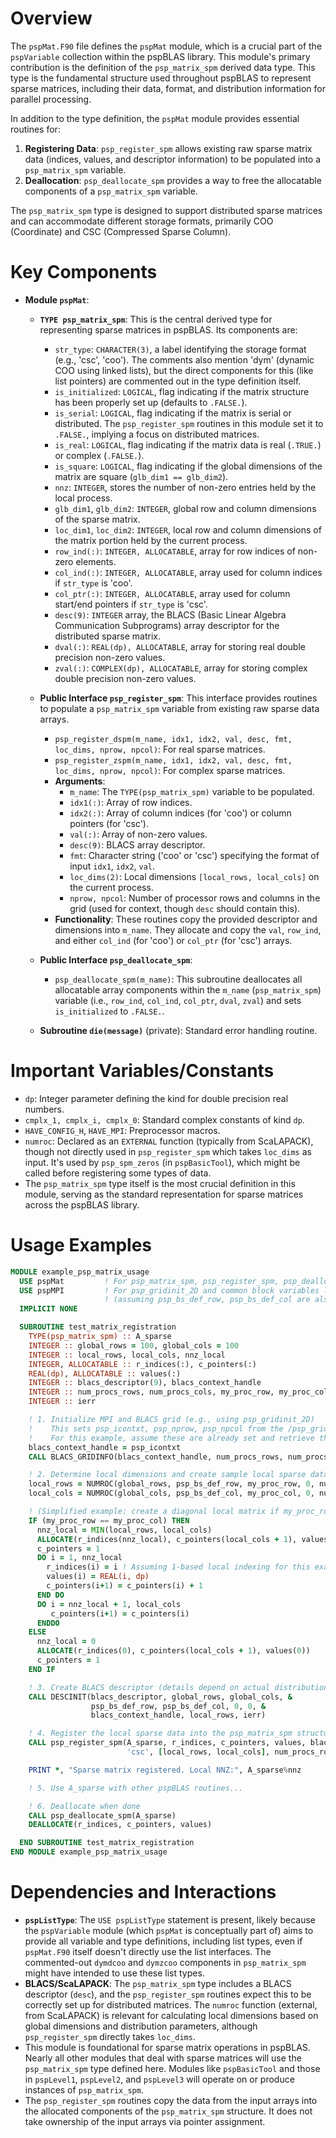 # Overview

The `pspMat.F90` file defines the `pspMat` module, which is a crucial part of the `pspVariable` collection within the pspBLAS library. This module's primary contribution is the definition of the `psp_matrix_spm` derived data type. This type is the fundamental structure used throughout pspBLAS to represent sparse matrices, including their data, format, and distribution information for parallel processing.

In addition to the type definition, the `pspMat` module provides essential routines for:
1.  **Registering Data**: `psp_register_spm` allows existing raw sparse matrix data (indices, values, and descriptor information) to be populated into a `psp_matrix_spm` variable.
2.  **Deallocation**: `psp_deallocate_spm` provides a way to free the allocatable components of a `psp_matrix_spm` variable.

The `psp_matrix_spm` type is designed to support distributed sparse matrices and can accommodate different storage formats, primarily COO (Coordinate) and CSC (Compressed Sparse Column).

# Key Components

*   **Module `pspMat`**:
    *   **`TYPE psp_matrix_spm`**: This is the central derived type for representing sparse matrices in pspBLAS. Its components are:
        *   `str_type`: `CHARACTER(3)`, a label identifying the storage format (e.g., 'csc', 'coo'). The comments also mention 'dym' (dynamic COO using linked lists), but the direct components for this (like list pointers) are commented out in the type definition itself.
        *   `is_initialized`: `LOGICAL`, flag indicating if the matrix structure has been properly set up (defaults to `.FALSE.`).
        *   `is_serial`: `LOGICAL`, flag indicating if the matrix is serial or distributed. The `psp_register_spm` routines in this module set it to `.FALSE.`, implying a focus on distributed matrices.
        *   `is_real`: `LOGICAL`, flag indicating if the matrix data is real (`.TRUE.`) or complex (`.FALSE.`).
        *   `is_square`: `LOGICAL`, flag indicating if the global dimensions of the matrix are square (`glb_dim1 == glb_dim2`).
        *   `nnz`: `INTEGER`, stores the number of non-zero entries held by the local process.
        *   `glb_dim1`, `glb_dim2`: `INTEGER`, global row and column dimensions of the sparse matrix.
        *   `loc_dim1`, `loc_dim2`: `INTEGER`, local row and column dimensions of the matrix portion held by the current process.
        *   `row_ind(:)`: `INTEGER, ALLOCATABLE`, array for row indices of non-zero elements.
        *   `col_ind(:)`: `INTEGER, ALLOCATABLE`, array used for column indices if `str_type` is 'coo'.
        *   `col_ptr(:)`: `INTEGER, ALLOCATABLE`, array used for column start/end pointers if `str_type` is 'csc'.
        *   `desc(9)`: `INTEGER` array, the BLACS (Basic Linear Algebra Communication Subprograms) array descriptor for the distributed sparse matrix.
        *   `dval(:)`: `REAL(dp), ALLOCATABLE`, array for storing real double precision non-zero values.
        *   `zval(:)`: `COMPLEX(dp), ALLOCATABLE`, array for storing complex double precision non-zero values.

    *   **Public Interface `psp_register_spm`**: This interface provides routines to populate a `psp_matrix_spm` variable from existing raw sparse data arrays.
        *   `psp_register_dspm(m_name, idx1, idx2, val, desc, fmt, loc_dims, nprow, npcol)`: For real sparse matrices.
        *   `psp_register_zspm(m_name, idx1, idx2, val, desc, fmt, loc_dims, nprow, npcol)`: For complex sparse matrices.
        *   **Arguments**:
            *   `m_name`: The `TYPE(psp_matrix_spm)` variable to be populated.
            *   `idx1(:)`: Array of row indices.
            *   `idx2(:)`: Array of column indices (for 'coo') or column pointers (for 'csc').
            *   `val(:)`: Array of non-zero values.
            *   `desc(9)`: BLACS array descriptor.
            *   `fmt`: Character string ('coo' or 'csc') specifying the format of input `idx1`, `idx2`, `val`.
            *   `loc_dims(2)`: Local dimensions `[local_rows, local_cols]` on the current process.
            *   `nprow, npcol`: Number of processor rows and columns in the grid (used for context, though `desc` should contain this).
        *   **Functionality**: These routines copy the provided descriptor and dimensions into `m_name`. They allocate and copy the `val`, `row_ind`, and either `col_ind` (for 'coo') or `col_ptr` (for 'csc') arrays.

    *   **Public Interface `psp_deallocate_spm`**:
        *   `psp_deallocate_spm(m_name)`: This subroutine deallocates all allocatable array components within the `m_name` (`psp_matrix_spm`) variable (i.e., `row_ind`, `col_ind`, `col_ptr`, `dval`, `zval`) and sets `is_initialized` to `.FALSE.`.

    *   **Subroutine `die(message)`** (private): Standard error handling routine.

# Important Variables/Constants

*   `dp`: Integer parameter defining the kind for double precision real numbers.
*   `cmplx_1, cmplx_i, cmplx_0`: Standard complex constants of kind `dp`.
*   `HAVE_CONFIG_H`, `HAVE_MPI`: Preprocessor macros.
*   `numroc`: Declared as an `EXTERNAL` function (typically from ScaLAPACK), though not directly used in `psp_register_spm` which takes `loc_dims` as input. It's used by `psp_spm_zeros` (in `pspBasicTool`), which might be called before registering some types of data.
*   The `psp_matrix_spm` type itself is the most crucial definition in this module, serving as the standard representation for sparse matrices across the pspBLAS library.

# Usage Examples

```fortran
MODULE example_psp_matrix_usage
  USE pspMat         ! For psp_matrix_spm, psp_register_spm, psp_deallocate_spm
  USE pspMPI         ! For psp_gridinit_2D and common block variables like psp_icontxt
                     ! (assuming psp_bs_def_row, psp_bs_def_col are also set there)
  IMPLICIT NONE

  SUBROUTINE test_matrix_registration
    TYPE(psp_matrix_spm) :: A_sparse
    INTEGER :: global_rows = 100, global_cols = 100
    INTEGER :: local_rows, local_cols, nnz_local
    INTEGER, ALLOCATABLE :: r_indices(:), c_pointers(:)
    REAL(dp), ALLOCATABLE :: values(:)
    INTEGER :: blacs_descriptor(9), blacs_context_handle
    INTEGER :: num_procs_rows, num_procs_cols, my_proc_row, my_proc_col
    INTEGER :: ierr

    ! 1. Initialize MPI and BLACS grid (e.g., using psp_gridinit_2D)
    !    This sets psp_icontxt, psp_nprow, psp_npcol from the /psp_grid2D/ common block.
    !    For this example, assume these are already set and retrieve them:
    blacs_context_handle = psp_icontxt
    CALL BLACS_GRIDINFO(blacs_context_handle, num_procs_rows, num_procs_cols, my_proc_row, my_proc_col)

    ! 2. Determine local dimensions and create sample local sparse data (CSC format)
    local_rows = NUMROC(global_rows, psp_bs_def_row, my_proc_row, 0, num_procs_rows)
    local_cols = NUMROC(global_cols, psp_bs_def_col, my_proc_col, 0, num_procs_cols)

    ! (Simplified example: create a diagonal local matrix if my_proc_row == my_proc_col)
    IF (my_proc_row == my_proc_col) THEN
      nnz_local = MIN(local_rows, local_cols)
      ALLOCATE(r_indices(nnz_local), c_pointers(local_cols + 1), values(nnz_local))
      c_pointers = 1
      DO i = 1, nnz_local
        r_indices(i) = i ! Assuming 1-based local indexing for this example part
        values(i) = REAL(i, dp)
        c_pointers(i+1) = c_pointers(i) + 1
      END DO
      DO i = nnz_local + 1, local_cols
         c_pointers(i+1) = c_pointers(i)
      ENDDO
    ELSE
      nnz_local = 0
      ALLOCATE(r_indices(0), c_pointers(local_cols + 1), values(0))
      c_pointers = 1
    END IF

    ! 3. Create BLACS descriptor (details depend on actual distribution)
    CALL DESCINIT(blacs_descriptor, global_rows, global_cols, &
                  psp_bs_def_row, psp_bs_def_col, 0, 0, &
                  blacs_context_handle, local_rows, ierr)

    ! 4. Register the local sparse data into the psp_matrix_spm structure
    CALL psp_register_spm(A_sparse, r_indices, c_pointers, values, blacs_descriptor, &
                          'csc', [local_rows, local_cols], num_procs_rows, num_procs_cols)

    PRINT *, "Sparse matrix registered. Local NNZ:", A_sparse%nnz

    ! 5. Use A_sparse with other pspBLAS routines...

    ! 6. Deallocate when done
    CALL psp_deallocate_spm(A_sparse)
    DEALLOCATE(r_indices, c_pointers, values)

  END SUBROUTINE test_matrix_registration
END MODULE example_psp_matrix_usage
```

# Dependencies and Interactions

*   **`pspListType`**: The `USE pspListType` statement is present, likely because the `pspVariable` module (which `pspMat` is conceptually part of) aims to provide all variable and type definitions, including list types, even if `pspMat.F90` itself doesn't directly use the list interfaces. The commented-out `dymdcoo` and `dymzcoo` components in `psp_matrix_spm` might have intended to use these list types.
*   **BLACS/ScaLAPACK**: The `psp_matrix_spm` type includes a BLACS descriptor (`desc`), and the `psp_register_spm` routines expect this to be correctly set up for distributed matrices. The `numroc` function (external, from ScaLAPACK) is relevant for calculating local dimensions based on global dimensions and distribution parameters, although `psp_register_spm` directly takes `loc_dims`.
*   This module is foundational for sparse matrix operations in pspBLAS. Nearly all other modules that deal with sparse matrices will use the `psp_matrix_spm` type defined here. Modules like `pspBasicTool` and those in `pspLevel1`, `pspLevel2`, and `pspLevel3` will operate on or produce instances of `psp_matrix_spm`.
*   The `psp_register_spm` routines copy the data from the input arrays into the allocated components of the `psp_matrix_spm` structure. It does not take ownership of the input arrays via pointer assignment.

